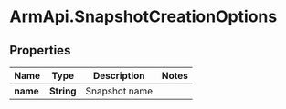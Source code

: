 # ArmApi.SnapshotCreationOptions

## Properties

Name | Type | Description | Notes
------------ | ------------- | ------------- | -------------
**name** | **String** | Snapshot name | 


